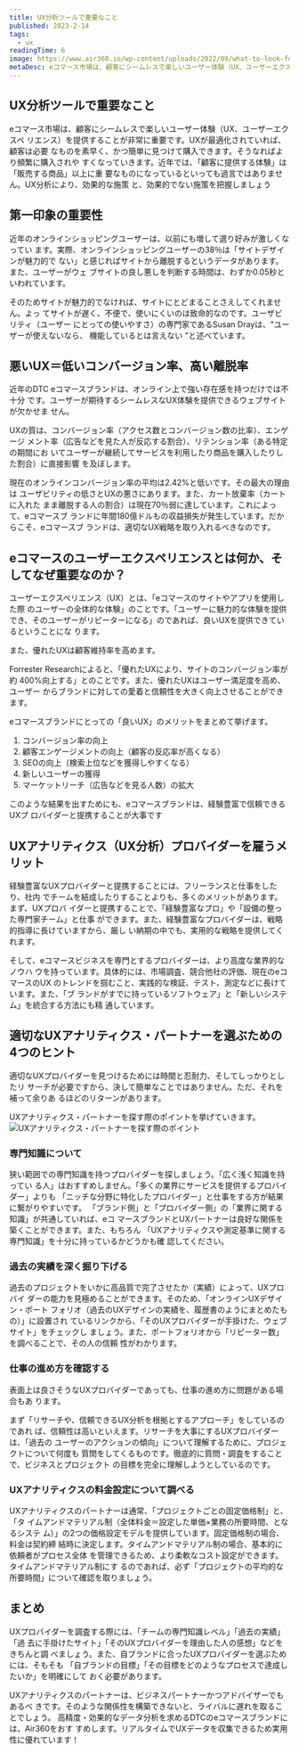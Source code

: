 ```yaml
---
title: UX分析ツールで重要なこと
published: 2023-2-14
tags: 
  - ux
readingTime: 6
image: https://www.air360.io/wp-content/uploads/2022/09/what-to-look-for-in-a-ux-analytics-partner-2.webp
metaDesc: eコマース市場は、顧客にシームレスで楽しいユーザー体験（UX、ユーザーエクスペリエンス）を提供することが非常に重要です。UXが最適化されていれば、顧客は必要なものを素早く、かつ簡単に見つけて購入できます。
---
```


## UX分析ツールで重要なこと
eコマース市場は、顧客にシームレスで楽しいユーザー体験（UX、ユーザーエクスペ
リエンス）を提供することが非常に重要です。UXが最適化されていれば、顧客は必要
なものを素早く、かつ簡単に見つけて購入できます。そうなればより頻繁に購入されや
すくなっていきます。近年では、「顧客に提供する体験」は「販売する商品」以上に重
要なものになっているといっても過言ではありません。UX分析により、効果的な施策
と、効果的でない施策を把握しましょう

## 第一印象の重要性
近年のオンラインショッピングユーザーは、以前にも増して選り好みが激しくなってい
ます。実際、オンラインショッピングユーザーの38％は「サイトデザインが魅力的で
ない」と感じればサイトから離脱するというデータがあります。また、ユーザーがウェ
ブサイトの良し悪しを判断する時間は、わずか0.05秒といわれています。

そのためサイトが魅力的でなければ、サイトにとどまることさえしてくれません。よっ
てサイトが遅く、不便で、使いにくいのは致命的なのです。ユーザビリティ（ユーザー
にとっての使いやすさ）の専門家であるSusan Drayは、"ユーザーが使えないなら、
機能しているとは言えない "と述べています。

## 悪いUX＝低いコンバージョン率、高い離脱率
近年のDTC eコマースブランドは、オンライン上で強い存在感を持つだけでは不十分
です。ユーザーが期待するシームレスなUX体験を提供できるウェブサイトが欠かせま
せん。

UXの質は、コンバージョン率（アクセス数とコンバージョン数の比率）、エンゲージ
メント率（広告などを見た人が反応する割合）、リテンション率（ある特定の期間にお
いてユーザーが継続してサービスを利用したり商品を購入したりした割合）に直接影響
を及ぼします。

現在のオンラインコンバージョン率の平均は2.42%と低いです。その最大の理由は
ユーザビリティの低さとUXの悪さにあります。また、カート放棄率（カートに入れた
まま離脱する人の割合）は現在70％弱に達しています。これによって、eコマースブ
ランドに年間180億ドルもの収益損失が発生しています。だからこそ、eコマースブ
ランドは、適切なUX戦略を取り入れるべきなのです。

## eコマースのユーザーエクスペリエンスとは何か、そしてなぜ重要なのか？
ユーザーエクスペリエンス（UX）とは、「eコマースのサイトやアプリを使用した際
のユーザーの全体的な体験」のことです。「ユーザーに魅力的な体験を提供でき、そのユーザーがリピーターになる」のであれば、良いUXを提供できているということにな
ります。

また、優れたUXは顧客維持率を高めます。

Forrester Researchによると、「優れたUXにより、サイトのコンバージョン率が約
400%向上する」とのことです。また、優れたUXはユーザー満足度を高め、ユーザー
からブランドに対しての愛着と信頼性を大きく向上させることができます。

eコマースブランドにとっての「良いUX」のメリットをまとめて挙げます。
1. コンバージョン率の向上
2. 顧客エンゲージメントの向上（顧客の反応率が高くなる）
3. SEOの向上（検索上位などを獲得しやすくなる）
4. 新しいユーザーの獲得
5. マーケットリーチ（広告などを見る人数）の拡大

このような結果を出すためにも、eコマースブランドは、経験豊富で信頼できるUXプ
ロバイダーと提携することが大事です

## UXアナリティクス（UX分析）プロバイダーを雇うメリット
経験豊富なUXプロバイダーと提携することには、フリーランスと仕事をしたり、社内
でチームを結成したりすることよりも、多くのメリットがあります。まず、UXプロバ
イダーと提携することで、「経験豊富なプロ」や「設備の整った専門家チーム」と仕事
ができます。また、経験豊富なプロバイダーは、戦略的指導に長けていますから、厳し
い納期の中でも、実用的な戦略を提供してくれます。

そして、eコマースビジネスを専門とするプロバイダーは、より高度な業界的なノウハ
ウを持っています。具体的には、市場調査、競合他社の評価、現在のeコマースのUX
のトレンドを掴むこと、実践的な検証、テスト、測定などに長けています。また、「ブ
ランドがすでに持っているソフトウェア」と「新しいシステム」を統合する方法にも精
通しています。

## 適切なUXアナリティクス・パートナーを選ぶための4つのヒント
適切なUXプロバイダーを見つけるためには時間と忍耐力、そしてしっかりとしたリ
サーチが必要ですから、決して簡単なことではありません。ただ、それを補って余りあ
るほどのリターンがあります。

UXアナリティクス・パートナーを探す際のポイントを挙げていきます。
![UXアナリティクス・パートナーを探す際のポイント](https://www.air360.io/wp-content/uploads/2022/09/what-to-look-for-in-a-ux-analytics-partner-1.webp)

### 専門知識について
狭い範囲での専門知識を持つプロバイダーを探しましょう。「広く浅く知識を持ってい
る人」はおすすめしません。「多くの業界にサービスを提供するプロバイダー」よりも
「ニッチな分野に特化したプロバイダー」と仕事をする方が結果に繋がりやすいです。
「ブランド側」と「プロバイダー側」の「業界に関する知識」が共通していれば、eコ
マースブランドとUXパートナーは良好な関係を築くことができます。また、もちろん
「UXアナリティクスや測定基準に関する専門知識」を十分に持っているかどうかも確
認してください。

### 過去の実績を深く掘り下げる
過去のプロジェクトをいかに高品質で完了させたか（実績）によって、UXプロバイ
ダーの能力を見極めることができます。そのため、「オンラインUXデザイン・ポート
フォリオ（過去のUXデザインの実績を、履歴書のようにまとめたもの）」に設置され
ているリンクから、「そのUXプロバイダーが手掛けた、ウェブサイト」をチェックし
ましょう。また、ポートフォリオから「リピーター数」を調べることで、その人の信頼
性がわかります。

### 仕事の進め方を確認する
表面上は良さそうなUXプロバイダーであっても、仕事の進め方に問題がある場合もあ
ります。

まず「リサーチや、信頼できるUX分析を根拠とするアプローチ」をしているのであれ
ば、信頼性は高いといえます。リサーチを大事にするUXプロバイダーは、「過去の
ユーザーのアクションの傾向」について理解するために、プロジェクトについて何度も
質問をしてくるものです。徹底的に質問・調査をすることで、ビジネスとプロジェクト
の目標を完全に理解しようとしているのです。

### UXアナリティクスの料金設定について調べる 
UXアナリティクスのパートナーは通常、「プロジェクトごとの固定価格制」と、「タ
イムアンドマテリアル制（全体料金＝設定した単価×業務の所要時間、となるシステ
ム）」の2つの価格設定モデルを提供しています。固定価格制の場合、料金は契約締
結時に決定します。タイムアンドマテリアル制の場合、基本的に依頼者がプロセス全体
を管理できるため、より柔軟なコスト設定ができます。タイムアンドマテリアル制にす
るのであれば、必ず「プロジェクトの平均的な所要時間」について確認を取りましょう。

## まとめ
UXプロバイダーを調査する際には、「チームの専門知識レベル」「過去の実績」「過
去に手掛けたサイト」「そのUXプロバイダーを理由した人の感想」などをきちんと調
べましょう。また、自ブランドに合ったUXプロバイダーを選ぶためには、そもそも
「自ブランドの目標」「その目標をどのようなプロセスで達成したいか」を明確にして
おく必要があります。

UXアナリティクスのパートナーは、ビジネスパートナーかつアドバイザーでもあるべ
きです。そのような関係性を構築できないと、ライバルに遅れを取ることでしょう。
高精度・効果的なデータ分析を求めるDTCのeコマースブランドには、Air360をおす
すめします。リアルタイムでUXデータを収集できるため実用性に優れています！